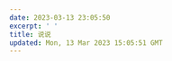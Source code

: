 ```yaml
---
date: 2023-03-13 23:05:50
excerpt: ' '
title: 说说
updated: Mon, 13 Mar 2023 15:05:51 GMT
---
```

<script src="https://cdn.jsdelivr.net/npm/qexo-static@1.5.0/hexo/talks.min.js"></script>

<link rel="stylesheet" href="https://cdn.jsdelivr.net/npm/qexo-static@1.5.0/hexo/talks.min.css">

<div id="qexot"></div>

<script>showQexoTalks("qexot", "\${https://hexo-blog-cms.vercel.app/})